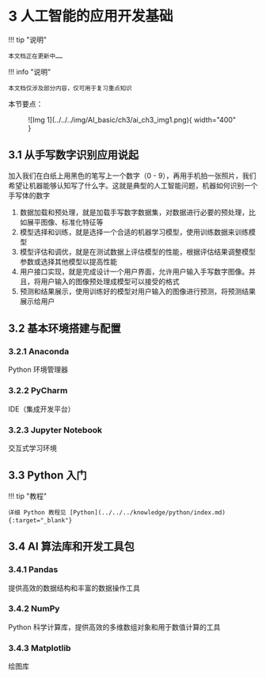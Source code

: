 # 3 人工智能的应用开发基础

!!! tip "说明"

    本文档正在更新中……

!!! info "说明"

    本文档仅涉及部分内容，仅可用于复习重点知识

本节要点：

<figure markdown="span">
  ![Img 1](../../../img/AI_basic/ch3/ai_ch3_img1.png){ width="400" }
</figure>

## 3.1 从手写数字识别应用说起

加入我们在白纸上用黑色的笔写上一个数字（0 - 9），再用手机拍一张照片，我们希望让机器能够认知写了什么字。这就是典型的人工智能问题，机器如何识别一个手写体的数字

1. 数据加载和预处理，就是加载手写数字数据集，对数据进行必要的预处理，比如展平图像、标准化特征等
2. 模型选择和训练，就是选择一个合适的机器学习模型，使用训练数据来训练模型
3. 模型评估和调优，就是在测试数据上评估模型的性能，根据评估结果调整模型参数或选择其他模型以提高性能
4. 用户接口实现，就是完成设计一个用户界面，允许用户输入手写数字图像。并且，将用户输入的图像预处理成模型可以接受的格式
5. 预测和结果展示，使用训练好的模型对用户输入的图像进行预测，将预测结果展示给用户

## 3.2 基本环境搭建与配置

### 3.2.1 Anaconda

Python 环境管理器

### 3.2.2 PyCharm

IDE（集成开发平台）

### 3.2.3 Jupyter Notebook

交互式学习环境

## 3.3 Python 入门

!!! tip "教程"

    详细 Python 教程见 [Python](../../../knowledge/python/index.md){:target="_blank"}

## 3.4 AI 算法库和开发工具包

### 3.4.1 Pandas

提供高效的数据结构和丰富的数据操作工具

### 3.4.2 NumPy

Python 科学计算库，提供高效的多维数组对象和用于数值计算的工具

### 3.4.3 Matplotlib

绘图库